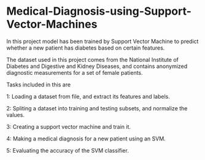 # Medical-Diagnosis-using-Support-Vector-Machines

In this project model has been trained by Support Vector Machine to predict whether a new patient has diabetes based on certain features.

The dataset used in this project comes from the National Institute of Diabetes and Digestive and Kidney Diseases, and contains anonymized diagnostic measurements for a set of female patients.

Tasks included in this are

1: Loading a dataset from file, and extract its features and labels. 

2: Spliting a dataset into training and testing subsets, and normalize the values.

3: Creating a support vector machine and train it.

4: Making a medical diagnosis for a new patient using an SVM.

5: Evaluating the accuracy of the SVM classifier.
